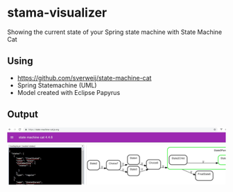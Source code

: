 # stama-visualizer
Showing the current state of your Spring state machine with State Machine Cat

## Using

* https://github.com/sverweij/state-machine-cat
* Spring Statemachine (UML)
* Model created with Eclipse Papyrus

## Output

![Model](rendering.jpg)
